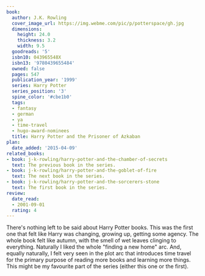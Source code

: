 ```yaml
---
book:
  author: J.K. Rowling
  cover_image_url: https://img.webme.com/pic/p/potterspace/gh.jpg
  dimensions:
    height: 24.0
    thickness: 3.2
    width: 9.5
  goodreads: '5'
  isbn10: 043965548X
  isbn13: '9780439655484'
  owned: false
  pages: 547
  publication_year: '1999'
  series: Harry Potter
  series_position: '3'
  spine_color: '#cbe1b0'
  tags:
  - fantasy
  - german
  - ya
  - time-travel
  - hugo-award-nominees
  title: Harry Potter and the Prisoner of Azkaban
plan:
  date_added: '2015-04-09'
related_books:
- book: j-k-rowling/harry-potter-and-the-chamber-of-secrets
  text: The previous book in the series.
- book: j-k-rowling/harry-potter-and-the-goblet-of-fire
  text: The next book in the series.
- book: j-k-rowling/harry-potter-and-the-sorcerers-stone
  text: The first book in the series.
review:
  date_read:
  - 2001-09-01
  rating: 4
---
```


There's nothing left to be said about Harry Potter books. This was the first one that felt like Harry was changing,
growing up, getting some agency.  The whole book felt like autumn, with the smell of wet leaves clinging to
everything.  Naturally I liked the whole "finding a new home" arc. And, equally naturally, I felt very seen in the plot
arc that introduces time travel for the primary purpose of reading more books and learning more things. This might be my
favourite part of the series (either this one or the first).

